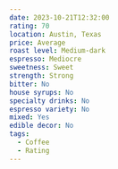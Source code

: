 ```yaml
---
date: 2023-10-21T12:32:00
rating: 70
location: Austin, Texas
price: Average
roast level: Medium-dark
espresso: Mediocre
sweetness: Sweet
strength: Strong
bitter: No
house syrups: No
specialty drinks: No
espresso variety: No
mixed: Yes
edible decor: No
tags:
  - Coffee
  - Rating
---
```



